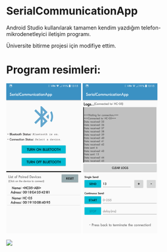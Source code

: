 # SerialCommunicationApp
Android Studio kullanılarak tamamen kendim yazdığım telefon-mikrodenetleyici iletişim programı.

Üniversite bitirme projesi için modifiye ettim.

# Program resimleri:
<p float="left">
  <img src="./Resimler/Ana Ekran.png" width="200">
  <img src="./Resimler/Bağlantı Ekranı.png" width="200"> 
</p>
<img src="./Resimler/Android Studio Projesi.png" width="600"> 
